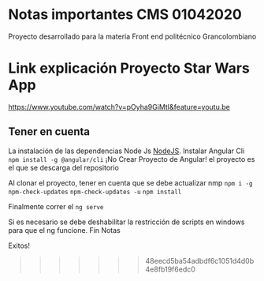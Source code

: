 # Notas importantes CMS 01042020


Proyecto desarrollado para la materia Front end politécnico Grancolombiano

# Link explicación Proyecto Star Wars App

https://www.youtube.com/watch?v=pOyha9GiMtI&feature=youtu.be

## Tener en cuenta

La instalación de las dependencias Node Js [NodeJS](https://nodejs.org/es/).
Instalar Angular Cli `npm install -g @angular/cli`
¡No Crear Proyecto de Angular! el proyecto es el que se descarga del repositorio

Al clonar el proyecto, tener en cuenta que se debe actualizar nmp
`npm i -g npm-check-updates`
`npm-check-updates -u`
`npm install`

Finalmente correr el `ng serve` 

Si es necesario se debe deshabilitar la restricción de scripts en windows para que el ng funcione.
Fin Notas

Exitos!
>>>>>>> 48eecd5ba54adbdf6c1051d4d0b4e8fb19f6edc0

